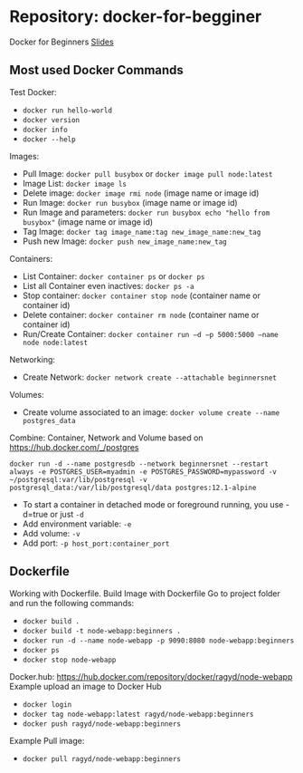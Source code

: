 # Repository: docker-for-begginer
Docker for Beginners [Slides](https://docs.google.com/presentation/d/1euIO5LdVFxdc94jRNOI4yJFAkCOkwOFL-Pkse_RohW4/edit#slide=id.p21)
## Most used Docker Commands
Test Docker:
- `docker run hello-world`
- `docker version`
- `docker info`
- `docker --help`

Images:
- Pull Image: `docker pull busybox` or `docker image pull node:latest`
- Image List: `docker image ls`
- Delete image: `docker image rmi node` (image name or image id)
- Run Image: `docker run busybox` (image name or image id)
- Run Image and parameters: `docker run busybox echo "hello from busybox"` (image name or image id)
- Tag Image: `docker tag image_name:tag new_image_name:new_tag`
- Push new Image: `docker push new_image_name:new_tag`

Containers:
- List Container: `docker container ps` or `docker ps`
- List all Container even inactives: `docker ps -a`
- Stop container: `docker container stop node` (container name or container id)
- Delete container: `docker container rm node` (container name or container id)
- Run/Create Container: `docker container run –d –p 5000:5000 –name node node:latest`

Networking:
- Create Network: `docker network create --attachable beginnersnet`

Volumes: 
- Create volume associated to an image: `docker volume create --name postgres_data`

Combine: Container, Network and Volume based on https://hub.docker.com/_/postgres

`docker run -d --name postgresdb --network beginnersnet --restart always -e POSTGRES_USER=myadmin -e POSTGRES_PASSWORD=mypassword -v ~/postgresql:var/lib/postgresql -v postgresql_data:/var/lib/postgresql/data postgres:12.1-alpine`
- To start a container in detached mode or foreground running, you use -d=true or just `-d`
- Add environment variable: `-e`
- Add volume: `-v`
- Add port: `-p host_port:container_port`

## Dockerfile
Working with Dockerfile.
Build Image with Dockerfile
Go to project folder and run the following commands:
- `docker build .`
- `docker build -t node-webapp:beginners .`
- `docker run -d --name node-webapp -p 9090:8080 node-webapp:beginners`
- `docker ps`
- `docker stop node-webapp`

Docker.hub: https://hub.docker.com/repository/docker/ragyd/node-webapp
Example upload an image to Docker Hub
- `docker login`
- `docker tag node-webapp:latest ragyd/node-webapp:beginners`
- `docker push ragyd/node-webapp:beginners`

Example Pull image:
- `docker pull ragyd/node-webapp:beginners`
